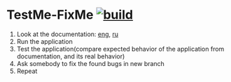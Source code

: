 # TestMe-FixMe [![build](https://github.com/firstsarcasm/TestMe-FixMe/actions/workflows/maven.yml/badge.svg)](https://github.com/firstsarcasm/TestMe-FixMe/actions/workflows/maven.yml)  

1. Look at the documentation: [eng](SPECIFICATION_ENG.md), [ru](SPECIFICATION_RU.md) 
2. Run the application
3. Test the application(compare expected behavior of the application from documentation, and its real behavior)
4. Ask somebody to fix the found bugs in new branch
5. Repeat
